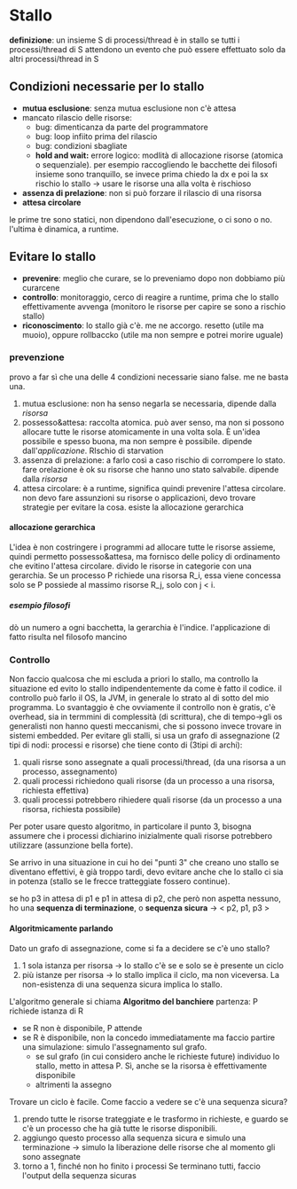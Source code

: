 # Stallo 
**definizione**: un insieme S di processi/thread è in stallo se tutti i processi/thread di S attendono un evento che può essere effettuato solo da altri processi/thread in S

## Condizioni necessarie per lo stallo
* **mutua esclusione**: senza mutua esclusione non c'è attesa
* mancato rilascio delle risorse:
  * bug: dimenticanza da parte del programmatore
  * bug: loop infiito prima del rilascio
  * bug: condizioni sbagliate
  * **hold and wait:** errore logico: modlità di allocazione risorse (atomica o sequenziale). per esempio raccogliendo le bacchette dei filosofi insieme sono tranquillo, se invece prima chiedo la dx e poi la sx rischio lo stallo -> usare le risorse una alla volta è rischioso
* **assenza di prelazione**: non si può forzare il rilascio di una risorsa
* **attesa circolare** 


le prime tre sono statici, non dipendono dall'esecuzione, o ci sono o no. l'ultima è dinamica, a runtime.

## Evitare lo stallo
* **prevenire**: meglio che curare, se lo preveniamo dopo non dobbiamo più curarcene
* **controllo**: monitoraggio, cerco di reagire a runtime, prima che lo stallo effettivamente avvenga (monitoro le risorse per capire se sono a rischio stallo) 
* **riconoscimento**: lo stallo già c'è. me ne accorgo. resetto (utile ma muoio), oppure rollbaccko (utile ma non sempre e potrei morire uguale)

### prevenzione
provo a far sì che una delle 4 condizioni necessarie siano false. me ne basta una.
1. mutua esclusione: non ha senso negarla se necessaria, dipende dalla *risorsa*
2. possesso&attesa: raccolta atomica. può aver senso, ma non si possono allocare tutte le risorse atomicamente in una volta sola. È un'idea possibile e spesso buona, ma non sempre è possibile. dipende dall'*applicazione*. RIschio di starvation
3. assenza di prelazione: a farlo così a caso rischio di corrompere lo stato. fare orelazione è ok su risorse che hanno uno stato salvabile. dipende dalla *risorsa* 
4. attesa circolare: è a runtime, significa quindi prevenire l'attesa circolare. non devo fare assunzioni su risorse o applicazioni, devo trovare strategie per evitare la cosa. esiste la allocazione gerarchica

#### allocazione gerarchica
L'idea è non costringere i programmi ad allocare tutte le risorse assieme, quindi permetto possesso&attesa, ma fornisco delle policy di ordinamento che evitino l'attesa circolare. 
divido le risorse in categorie con una gerarchia.
Se un processo P richiede una risorsa R_i, essa viene concessa solo se P possiede al massimo risorse R_j, solo con j < i. 

##### esempio filosofi
dò un numero a ogni bacchetta, la gerarchia è l'indice. 
l'applicazione di fatto risulta nel filosofo mancino

### Controllo

Non faccio qualcosa che mi escluda a priori lo stallo, ma controllo la situazione ed evito lo stallo indipendentemente da come è fatto il codice. il controllo può farlo il OS, la JVM, in generale lo strato al di sotto del mio programma.
Lo svantaggio è che ovviamente il controllo non è gratis, c'è overhead, sia in termmini di complessità (di scrittura), che di tempo->gli os generalisti non hanno questi meccanismi, che si possono invece trovare in sistemi embedded. 
Per evitare gli stalli, si usa un grafo di assegnazione (2 tipi di nodi: processi e risorse) che tiene conto di (3tipi di archi):
1. quali risrse sono assegnate a quali processi/thread, (da una risorsa a un processo, assegnamento)
2. quali processi richiedono quali risorse (da un processo a una risorsa, richiesta effettiva)
3. quali processi potrebbero rihiedere quali risorse (da un processo a una risorsa, richiesta possibile)

Per poter usare questo algoritmo, in particolare il punto 3, bisogna assumere che i processi dichiarino inizialmente quali risorse potrebbero utilizzare (assunzione bella forte).

Se arrivo in una situazione in cui ho dei "punti 3" che creano uno stallo se diventano effettivi, è già troppo tardi, devo evitare anche che lo stallo ci sia in potenza (stallo se le frecce tratteggiate fossero continue).

se ho p3 in attesa di p1 e p1 in attesa di p2, che però non aspetta nessuno, ho una **sequenza di terminazione**, o **sequenza sicura** -> < p2, p1, p3 > 

#### Algoritmicamente parlando

Dato un grafo di assegnazione, come si fa a decidere se c'è uno stallo? 
1. 1 sola istanza per risorsa -> lo stallo c'è se e solo se è presente un ciclo
2. più istanze per risorsa -> lo stallo implica il ciclo, ma non viceversa. La non-esistenza di una sequenza sicura implica lo stallo.

L'algoritmo generale si chiama **Algoritmo del banchiere**
partenza: P richiede istanza di R
 * se R non è disponibile, P attende 
 * se R è disponibile, non la concedo immediatamente ma faccio partire una simulazione: simulo l'assegnamento sul grafo.
   * se sul grafo (in cui considero anche le richieste future) individuo lo stallo, metto in attesa P. Sì, anche se la risorsa è effettivamente disponibile
   * altrimenti la assegno

Trovare un ciclo è facile. Come faccio a vedere se c'è una sequenza sicura? 

1. prendo tutte le risorse trateggiate e le trasformo in richieste, e guardo se c'è un processo che ha già tutte le risorse disponibili.
2. aggiungo questo processo alla sequenza sicura e simulo una terminazione -> simulo la liberazione delle risorse che al momento gli sono assegnate
3. torno a 1, finché non ho finito i processi
Se terminano tutti, faccio l'output della sequenza sicuras 